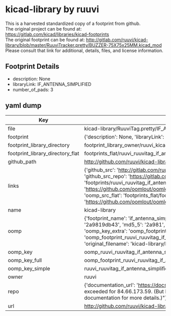 # kicad-library by ruuvi  
This is a harvested standardized copy of a footprint from github.  
The original project can be found at:  
https://gitlab.com/kicad/libraries/kicad-footprints  
The original footprint can be found at:
http://gitlab.com/ruuvi/kicad-library/blob/master/RuuviTracker.pretty/BUZZER-75X75x25MM.kicad_mod
Please consult that link for additional, details, files, and license information.  
## Footprint Details
* description: None  
* libraryLink: IF_ANTENNA_SIMPLIFIED  
* number_of_pads: 3  
## yaml dump  
| Key | Value |  
| --- | --- |  
| file | kicad-library/RuuviTag.pretty/IF_ANTENNA_SIMPLIFIED.kicad_mod |  
| footprint | {'description': None, 'libraryLink': 'IF_ANTENNA_SIMPLIFIED', 'number_of_pads': 3} |  
| footprint_library_directory | footprint_library_owner/ruuvi_kicad-library |  
| footprint_library_directory_flat | footprints_flat/ruuvi_ruuvitag_if_antenna_simplified/working |  
| github_path | http://github.com/ruuvi/kicad-library/blob/master/RuuviTag.pretty/IF_ANTENNA_SIMPLIFIED.kicad_mod |  
| links | {'github_src': 'http://gitlab.com/ruuvi/kicad-library/blob/master/RuuviTracker.pretty/BUZZER-75X75x25MM.kicad_mod', 'github_src_repo': 'https://gitlab.com/kicad/libraries/kicad-footprints', 'oomp_bot': 'footprints/ruuvi_ruuvitag_if_antenna_simplified/working', 'oomp_bot_github': 'https://github.com/oomlout/oomlout_oomp_footprint_bot/tree/main/footprints/ruuvi_ruuvitag_if_antenna_simplified/working', 'oomp_src_flat': 'footprints_flat/footprints_flat/ruuvi_ruuvitag_if_antenna_simplified/working', 'oomp_src_flat_github': 'https://github.com/oomlout/oomlout_oomp_footprint_src/tree/main/footprints_flat/ruuvi_ruuvitag_if_antenna_simplified/working'} |  
| name | kicad-library |  
| oomp | {'footprint_name': 'if_antenna_simplified', 'library_name': 'ruuvitag', 'md5': '2a9819db430fe1bd1c6c35a58ebd687a', 'md5_10': '2a9819db43', 'md5_5': '2a981', 'md5_6': '2a9819', 'oomp_key': 'oomp_ruuvi_ruuvitag_if_antenna_simplified', 'oomp_key_extra': 'oomp_footprint_ruuvi_ruuvitag_if_antenna_simplified', 'oomp_key_full': 'oomp_footprint_ruuvi_ruuvitag_if_antenna_simplified_2a9819', 'oomp_key_simple': 'ruuvi_ruuvitag_if_antenna_simplified', 'original_filename': 'kicad-library/RuuviTag.pretty/IF_ANTENNA_SIMPLIFIED.kicad_mod', 'owner_name': 'ruuvi'} |  
| oomp_key | oomp_ruuvi_ruuvitag_if_antenna_simplified |  
| oomp_key_full | oomp_footprint_ruuvi_ruuvitag_if_antenna_simplified |  
| oomp_key_simple | ruuvi_ruuvitag_if_antenna_simplified |  
| owner | ruuvi |  
| repo | {'documentation_url': 'https://docs.github.com/rest/overview/resources-in-the-rest-api#rate-limiting', 'message': "API rate limit exceeded for 84.66.173.59. (But here's the good news: Authenticated requests get a higher rate limit. Check out the documentation for more details.)"} |  
| url | http://github.com/ruuvi/kicad-library |  

